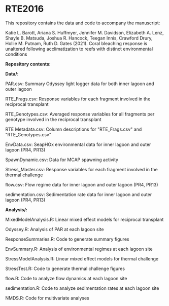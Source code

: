# RTE2016

This repository contains the data and code to accompany the manuscript: 

Katie L. Barott, Ariana S. Huffmyer, Jennifer M. Davidson, Elizabeth A. Lenz, Shayle B. Matsuda, Joshua R. Hancock, Teegan Innis, Crawford Drury, Hollie M. Putnam, Ruth D. Gates (2021). Coral bleaching response is unaltered following acclimatization to reefs with distinct environmental conditions 

**Repository contents:**

**Data/:**

PAR.csv: Summary Odyssey light logger data for both inner lagoon and outer lagoon

RTE_Frags.csv: Response variables for each fragment involved in the reciprocal transplant

RTE_Genotypes.csv: Averaged response variables for all fragments per genotype involved in the reciprocal transplant

RTE Metadata.csv: Column descriptions for "RTE_Frags.csv" and "RTE_Genotypes.csv"

EnvData.csv: SeapHOx environmental data for inner lagoon and outer lagoon (PR4, PR13)

SpawnDynamic.csv: Data for MCAP spawning activity

Stress_Master.csv: Response variables for each fragment involved in the thermal challenge

flow.csv: Flow regime data for inner lagoon and outer lagoon (PR4, PR13)

sedimentation.csv: Sedimentation rate data for inner lagoon and outer lagoon (PR4, PR13)

**Analysis/:**

MixedModelAnalysis.R: Linear mixed effect models for reciprocal transplant

Odyssey.R: Analysis of PAR at each lagoon site

ResponseSummaries.R: Code to generate summary figures

EnvSummary.R: Analysis of environmental regimes at each lagoon site

StressModelAnalysis.R: Linear mixed effect models for thermal challenge

StressTest.R: Code to generate thermal challenge figures

flow.R: Code to analyze flow dynamics at each lagoon site

sedimentation.R: Code to analyze sedimentation rates at each lagoon site

NMDS.R: Code for multivariate analyses
